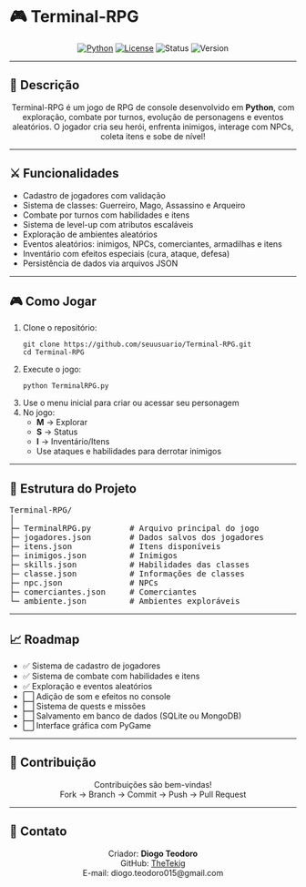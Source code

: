 # 🎮 Terminal-RPG

<div align="center">
  <a href="https://www.python.org/"><img src="https://img.shields.io/badge/Python-3.11-blue?logo=python&logoColor=white" alt="Python"></a>
  <a href="LICENSE"><img src="https://img.shields.io/badge/License-MIT-green" alt="License"></a>
  <img src="https://img.shields.io/badge/Status-Em%20Desenvolvimento-yellow" alt="Status">
  <img src="https://img.shields.io/badge/Version-1.0.0-orange" alt="Version">
</div>

---

## 📝 Descrição

<p align="center">
Terminal-RPG é um jogo de RPG de console desenvolvido em <b>Python</b>, com exploração, combate por turnos, evolução de personagens e eventos aleatórios. O jogador cria seu herói, enfrenta inimigos, interage com NPCs, coleta itens e sobe de nível!
</p>

---

## ⚔️ Funcionalidades

<ul>
  <li>Cadastro de jogadores com validação</li>
  <li>Sistema de classes: Guerreiro, Mago, Assassino e Arqueiro</li>
  <li>Combate por turnos com habilidades e itens</li>
  <li>Sistema de level-up com atributos escaláveis</li>
  <li>Exploração de ambientes aleatórios</li>
  <li>Eventos aleatórios: inimigos, NPCs, comerciantes, armadilhas e itens</li>
  <li>Inventário com efeitos especiais (cura, ataque, defesa)</li>
  <li>Persistência de dados via arquivos JSON</li>
</ul>

---

## 🎮 Como Jogar

<ol>
  <li>Clone o repositório:
    <pre><code>git clone https://github.com/seuusuario/Terminal-RPG.git
cd Terminal-RPG</code></pre>
  </li>
  <li>Execute o jogo:
    <pre><code>python TerminalRPG.py</code></pre>
  </li>
  <li>Use o menu inicial para criar ou acessar seu personagem</li>
  <li>No jogo:
    <ul>
      <li><b>M</b> → Explorar</li>
      <li><b>S</b> → Status</li>
      <li><b>I</b> → Inventário/Itens</li>
      <li>Use ataques e habilidades para derrotar inimigos</li>
    </ul>
  </li>
</ol>

---

## 🧩 Estrutura do Projeto

<pre>
Terminal-RPG/
│
├─ TerminalRPG.py        # Arquivo principal do jogo
├─ jogadores.json        # Dados salvos dos jogadores
├─ itens.json            # Itens disponíveis
├─ inimigos.json         # Inimigos
├─ skills.json           # Habilidades das classes
├─ classe.json           # Informações de classes
├─ npc.json              # NPCs
├─ comerciantes.json     # Comerciantes
└─ ambiente.json         # Ambientes exploráveis
</pre>

---

## 📈 Roadmap

<ul>
  <li>✅ Sistema de cadastro de jogadores</li>
  <li>✅ Sistema de combate com habilidades e itens</li>
  <li>✅ Exploração e eventos aleatórios</li>
  <li>⬜ Adição de som e efeitos no console</li>
  <li>⬜ Sistema de quests e missões</li>
  <li>⬜ Salvamento em banco de dados (SQLite ou MongoDB)</li>
  <li>⬜ Interface gráfica com PyGame</li>
</ul>

---

## 🤝 Contribuição

<p align="center">
Contribuições são bem-vindas!<br>
Fork → Branch → Commit → Push → Pull Request
</p>

---

## 💬 Contato

<p align="center">
Criador: <b>Diogo Teodoro </b><br>
GitHub: <a href="https://github.com/seuusuario">TheTekig</a><br>
E-mail: diogo.teodoro015@gmail.com
</p>
